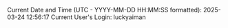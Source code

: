 Current Date and Time (UTC - YYYY-MM-DD HH:MM:SS formatted): 2025-03-24 12:56:17
Current User's Login: luckyaiman
